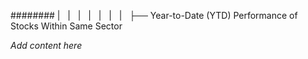 ######## |   |   |   |   |   |   |   ├── Year-to-Date (YTD) Performance of Stocks Within Same Sector

*Add content here*